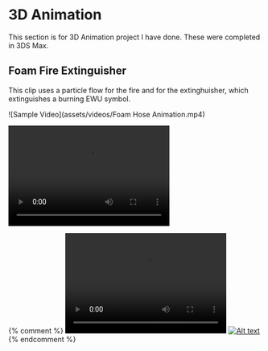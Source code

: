 # 3D Animation

This section is for 3D Animation project I have done. These were completed in 3DS Max.

## Foam Fire Extinguisher
This clip uses a particle flow for the fire and for the extinghuisher, which extinguishes a burning EWU symbol.

![Sample Video](assets/videos/Foam Hose Animation.mp4)

<video src="Foam Hose Animation.mp4" width="320" height="200" controls preload></video>

{% comment %} <video src="Foam Hose Animation.mp4" width="320" height="200" controls preload></video> [![Alt text](https://img.youtube.com/vi/lbSf7Olc0Tc/0.jpg)](https://www.youtube.com/watch?v=lbSf7Olc0Tc) {% endcomment %}

